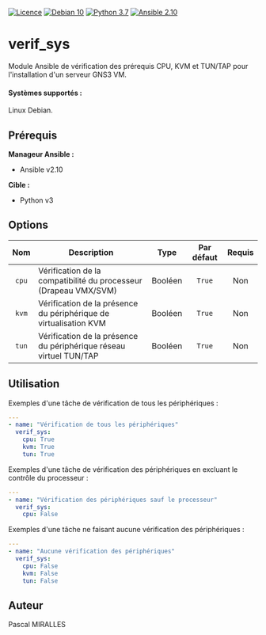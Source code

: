 [![Licence](https://img.shields.io/github/license/pamioc/ansible-gns3vm.svg)](http://www.gnu.org/licenses/gpl-3.0)
[![Debian 10](https://img.shields.io/badge/debian-10-da1e4e.svg)](https://www.debian.org)
[![Python 3.7](https://img.shields.io/badge/python-3.7%2B-blue.svg)](https://www.python.org)
[![Ansible 2.10](https://img.shields.io/badge/ansible-2.10%2B-black.svg)](https://www.ansible.com)

# verif_sys

Module Ansible de vérification des prérequis CPU, KVM et TUN/TAP pour l'installation d'un serveur GNS3 VM.

#### Systèmes supportés :

Linux Debian.

## Prérequis

**Manageur Ansible :**
- Ansible v2.10

**Cible :**
- Python v3

## Options

Nom | Description | Type | Par défaut | Requis
:-: | - | :-: | :-: | :-:
`cpu` | Vérification de la compatibilité du processeur (Drapeau VMX/SVM) | Booléen | `True` | Non
`kvm` | Vérification de la présence du périphérique de virtualisation KVM | Booléen | `True` | Non
`tun` | Vérification de la présence du périphérique réseau virtuel TUN/TAP | Booléen | `True` | Non

## Utilisation

Exemples d'une tâche de vérification de tous les périphériques :
```yaml
---
- name: "Vérification de tous les périphériques"
  verif_sys:
    cpu: True
    kvm: True
    tun: True
```
Exemples d'une tâche de vérification des périphériques en excluant le contrôle du processeur :
```yaml
---
- name: "Vérification des périphériques sauf le processeur"
  verif_sys:
    cpu: False
```

Exemples d'une tâche ne faisant aucune vérification des périphériques :
```yaml
---
- name: "Aucune vérification des périphériques"
  verif_sys:
    cpu: False
    kvm: False
    tun: False
```

## Auteur

Pascal MIRALLES
